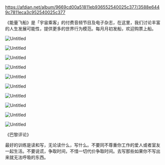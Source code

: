 https://afdian.net/album/9669cd00a51811eb936552540025c377/3588e6449c7811eca3c952540025c377



《能量飞船》是「宇宙乘客」的付费音频节目及电子杂志，在这里，我们讨论丰富的人生发展可能性，提供更多的世界行为模范。每月月初发船，欢迎购票上船。

![Untitled](https://s3-us-west-2.amazonaws.com/secure.notion-static.com/c2f5bdf5-064d-431f-bb7f-426f11989183/Untitled.png)

![Untitled](https://s3-us-west-2.amazonaws.com/secure.notion-static.com/6522e582-9d4a-4ac7-befe-610e790e6cc9/Untitled.png)

![Untitled](https://s3-us-west-2.amazonaws.com/secure.notion-static.com/eeeac08f-47ed-47a0-a40f-f598a12c06ac/Untitled.png)

![Untitled](https://s3-us-west-2.amazonaws.com/secure.notion-static.com/d75ae2ac-ec25-4ae0-9256-3a09042072fc/Untitled.png)

![Untitled](https://s3-us-west-2.amazonaws.com/secure.notion-static.com/ee8bf4a3-11f2-4442-bfaf-adae67afcbff/Untitled.png)

![Untitled](https://s3-us-west-2.amazonaws.com/secure.notion-static.com/3e51687b-83d6-4f87-9eda-e1b399a70990/Untitled.png)

![Untitled](https://s3-us-west-2.amazonaws.com/secure.notion-static.com/5cd60c2a-fd15-4945-a24b-96d5f00d7f47/Untitled.png)

![Untitled](https://s3-us-west-2.amazonaws.com/secure.notion-static.com/456d9fbe-ecbb-4906-81da-c8096ae90592/Untitled.png)

![Untitled](https://s3-us-west-2.amazonaws.com/secure.notion-static.com/f2b3f46d-aa2c-40b1-bbe2-b3b72981267c/Untitled.png)

![Untitled](https://s3-us-west-2.amazonaws.com/secure.notion-static.com/c9dc3358-020d-4bbd-ae4a-6995726bb83c/Untitled.png)

《巴黎评论》

最好的训练是读和写，无论读什么，写什么。不要同不尊重你工作的爱人或者室友一起生活。不要说谎，争取时间，不惜一切代价争取时间。去写那些如果你不写出来就无法呼吸的东西。